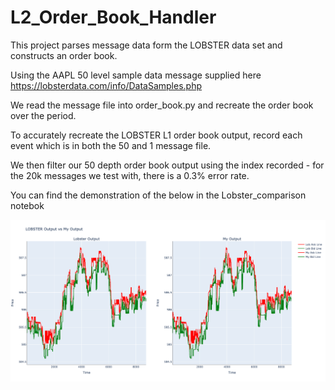 # L2_Order_Book_Handler
This project parses message data form the LOBSTER data set and constructs an order book.

Using the AAPL 50 level sample data message supplied here https://lobsterdata.com/info/DataSamples.php

We read the message file into order_book.py and recreate the order book over the period.

To accurately recreate the LOBSTER L1 order book output, record each event which is in both the 50 and 1 message file.

We then filter our 50 depth order book output using the index recorded - for the 20k messages we test with, there is a 0.3% error rate.

You can find the demonstration of the below in the Lobster_comparison notebok

![comparsion](https://github.com/samdelaney42/L2_Order_Book_Handler/blob/main/data/images/comparison.png)
    
